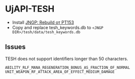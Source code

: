 # UjAPI-TESH

- Install [JNGP: Rebuild от PT153](https://xgm.guru/p/wc3/jngp-r-updated)
- Copy and replace tesh_keywords.db to `<JNGP DIR>/tesh/data/tesh_keywords.db`

## Issues

TESH does not support identifiers longer than 50 characters.

```
ABILITY_RLF_MANA_REGENERATION_BONUS_AS_FRACTION_OF_NORMAL
UNIT_WEAPON_RF_ATTACK_AREA_OF_EFFECT_MEDIUM_DAMAGE
```
